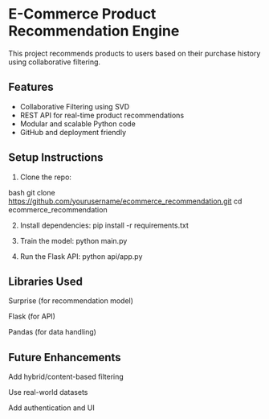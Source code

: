 #  E-Commerce Product Recommendation Engine

This project recommends products to users based on their purchase history using collaborative filtering.

##  Features

- Collaborative Filtering using SVD
- REST API for real-time product recommendations
- Modular and scalable Python code
- GitHub and deployment friendly

##  Setup Instructions

1. Clone the repo:

bash
git clone https://github.com/yourusername/ecommerce_recommendation.git
cd ecommerce_recommendation


2. Install dependencies:
pip install -r requirements.txt

3. Train the model:
   python main.py

4. Run the Flask API:
   python api/app.py

## Libraries Used
Surprise (for recommendation model)

Flask (for API)

Pandas (for data handling)

## Future Enhancements
Add hybrid/content-based filtering

Use real-world datasets

Add authentication and UI
